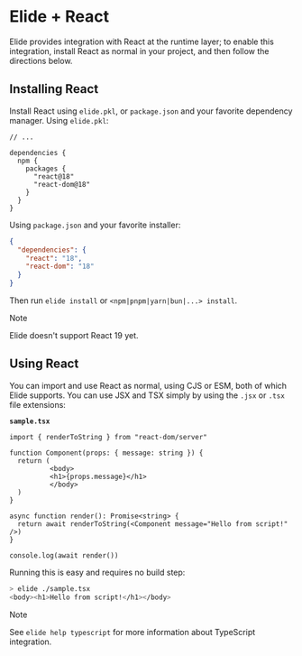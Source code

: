 # Elide + React

Elide provides integration with React at the runtime layer; to enable this integration, install React as normal in your
project, and then follow the directions below.

## Installing React

Install React using `elide.pkl`, or `package.json` and your favorite dependency manager. Using `elide.pkl`:
```pkl
// ...

dependencies {
  npm {
    packages {
      "react@18"
      "react-dom@18"
    }
  }
}
```

Using `package.json` and your favorite installer:
```json
{
  "dependencies": {
    "react": "18",
    "react-dom": "18"
  }
}
```

Then run `elide install` or `<npm|pnpm|yarn|bun|...> install`.

> [!NOTE]
> Elide doesn't support React 19 yet.

## Using React

You can import and use React as normal, using CJS or ESM, both of which Elide supports. You can use JSX and TSX simply
by using the `.jsx` or `.tsx` file extensions:

**`sample.tsx`**
```tsx
import { renderToString } from "react-dom/server"

function Component(props: { message: string }) {
  return (
          <body>
          <h1>{props.message}</h1>
          </body>
  )
}

async function render(): Promise<string> {
  return await renderToString(<Component message="Hello from script!" />)
}

console.log(await render())
```

Running this is easy and requires no build step:

```bash
> elide ./sample.tsx
<body><h1>Hello from script!</h1></body>
```

> [!NOTE]
> See `elide help typescript` for more information about TypeScript integration.
